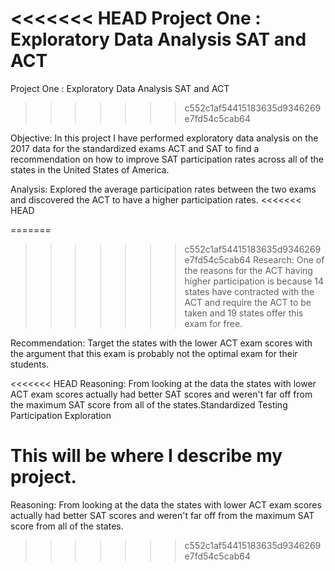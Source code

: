 <<<<<<< HEAD
Project One : Exploratory Data Analysis SAT and ACT
=======
Project One : Exploratory Data Analysis SAT and ACT 
>>>>>>> c552c1af54415183635d9346269e7fd54c5cab64

Objective: In this project I have performed exploratory data analysis on the 2017 data for the standardized exams ACT and SAT to find a recommendation on how to improve SAT participation rates across all of the states in the United States of America.

Analysis: Explored the average participation rates between the two exams and discovered the ACT to have a higher participation rates.
<<<<<<< HEAD
 
=======

>>>>>>> c552c1af54415183635d9346269e7fd54c5cab64
Research: One of the reasons for the ACT having higher participation is because 14 states have contracted with the ACT and require the ACT to be taken and 19 states offer this exam for free.

Recommendation: Target the states with the lower ACT exam scores with the argument that this exam is probably not the optimal exam for their students.

<<<<<<< HEAD
Reasoning: From looking at the data the states with lower ACT exam scores actually had better SAT scores and weren't far off from the maximum SAT score from all of the states.Standardized Testing Participation Exploration
  
This will be where I describe my project.
=======
Reasoning: From looking at the data the states with lower ACT exam scores actually had better SAT scores and weren't far off from the maximum SAT score from all of the states.
>>>>>>> c552c1af54415183635d9346269e7fd54c5cab64
